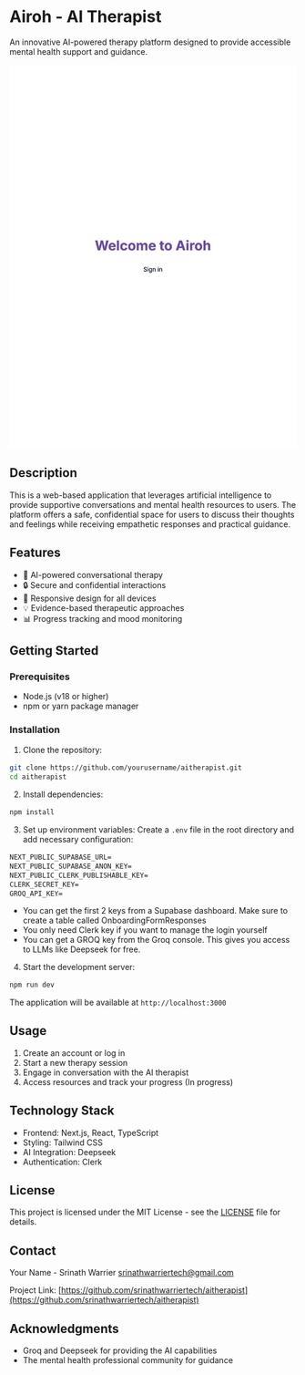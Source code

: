 # Airoh - AI Therapist

An innovative AI-powered therapy platform designed to provide accessible mental health support and guidance.

![](public/Airoh.gif)

## Description

This is a web-based application that leverages artificial intelligence to provide supportive conversations and mental health resources to users. The platform offers a safe, confidential space for users to discuss their thoughts and feelings while receiving empathetic responses and practical guidance.

## Features

- 🤖 AI-powered conversational therapy
- 🔒 Secure and confidential interactions
- 📱 Responsive design for all devices
- 💡 Evidence-based therapeutic approaches
- 📊 Progress tracking and mood monitoring

## Getting Started

### Prerequisites

- Node.js (v18 or higher)
- npm or yarn package manager

### Installation

1. Clone the repository:
```bash
git clone https://github.com/yourusername/aitherapist.git
cd aitherapist
```

2. Install dependencies:
```bash
npm install
```

3. Set up environment variables:
Create a `.env` file in the root directory and add necessary configuration:
```
NEXT_PUBLIC_SUPABASE_URL=
NEXT_PUBLIC_SUPABASE_ANON_KEY=
NEXT_PUBLIC_CLERK_PUBLISHABLE_KEY=
CLERK_SECRET_KEY=
GROQ_API_KEY=
```

- You can get the first 2 keys from a Supabase dashboard. Make sure to create a table called OnboardingFormResponses
- You only need Clerk key if you want to manage the login yourself 
- You can get a GROQ key from the Groq console. This gives you access to LLMs like Deepseek for free. 

4. Start the development server:
```bash
npm run dev
```

The application will be available at `http://localhost:3000`

## Usage

1. Create an account or log in
2. Start a new therapy session
3. Engage in conversation with the AI therapist
4. Access resources and track your progress (In progress)

## Technology Stack

- Frontend: Next.js, React, TypeScript
- Styling: Tailwind CSS
- AI Integration: Deepseek
- Authentication: Clerk

## License

This project is licensed under the MIT License - see the [LICENSE](LICENSE) file for details.

## Contact

Your Name - Srinath Warrier srinathwarriertech@gmail.com

Project Link: [https://github.com/srinathwarriertech/aitherapist](https://github.com/srinathwarriertech/aitherapist)

## Acknowledgments

- Groq and Deepseek for providing the AI capabilities
- The mental health professional community for guidance